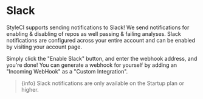 # Slack

StyleCI supports sending notifications to Slack! We send notifications for enabling & disabling of repos as well passing & failing analyses. Slack notifications are configured across your entire account and can be enabled by visiting your account page.

Simply click the "Enable Slack" button, and enter the webhook address, and you're done! You can generate a webhook for yourself by adding an "Incoming WebHook" as a "Custom Integration".

> {info} Slack notifications are only available on the Startup plan or higher.
